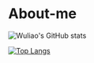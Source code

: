 # About-me


![Wuliao's GitHub stats](https://github-readme-stats.vercel.app/api?username=wuliao&show_icons=true&theme=radical)


[![Top Langs](https://github-readme-stats.vercel.app/api/top-langs/?username=wuliao97&layout=compact&theme=radical)](https://github.com/anuraghazra/github-readme-stats)
